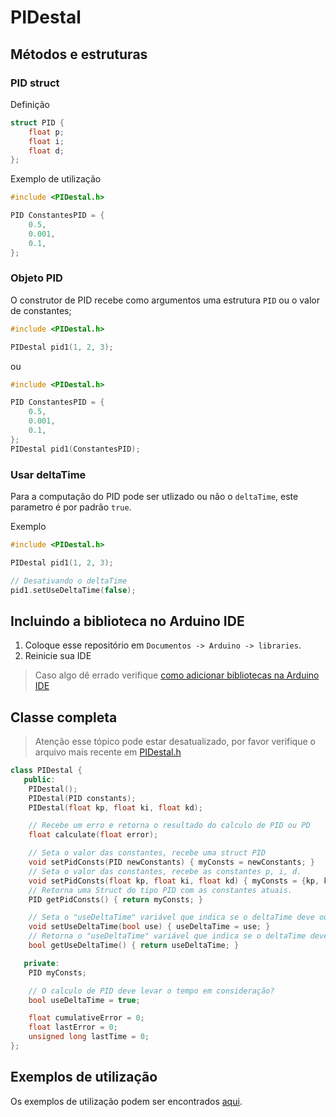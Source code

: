 <!--
 Copyright (c) 2023 Rafael Farias

 This software is released under the MIT License.
 https://opensource.org/licenses/MIT
-->

# PIDestal

## Métodos e estruturas

### PID struct

Definição

```cpp
struct PID {
    float p;
    float i;
    float d;
};
```

Exemplo de utilização

```cpp
#include <PIDestal.h>

PID ConstantesPID = {
    0.5,
    0.001,
    0.1,
};
```

### Objeto PID

O construtor de PID recebe como argumentos uma estrutura `PID` ou o valor de constantes;

```cpp
#include <PIDestal.h>

PIDestal pid1(1, 2, 3);
```

ou

```cpp
#include <PIDestal.h>

PID ConstantesPID = {
    0.5,
    0.001,
    0.1,
};
PIDestal pid1(ConstantesPID);
```

### Usar deltaTime

Para a computação do PID pode ser utlizado ou não o `deltaTime`, este parametro é por padrão `true`.

Exemplo

```cpp
#include <PIDestal.h>

PIDestal pid1(1, 2, 3);

// Desativando o deltaTime
pid1.setUseDeltaTime(false);
```

## Incluindo a biblioteca no Arduino IDE

1. Coloque esse repositório em `Documentos -> Arduino -> libraries`.
2. Reinicie sua IDE

> Caso algo dê errado verifique [como adicionar bibliotecas na Arduino IDE](https://support.arduino.cc/hc/en-us/articles/5145457742236-Add-libraries-to-Arduino-IDE)

## Classe completa

> Atenção esse tópico pode estar desatualizado, por favor verifique o arquivo mais recente em [PIDestal.h](https://github.com/HefestusTec/PIDestal/blob/main/src/PIDestal.h)

```cpp
class PIDestal {
   public:
    PIDestal();
    PIDestal(PID constants);
    PIDestal(float kp, float ki, float kd);

    // Recebe um erro e retorna o resultado do calculo de PID ou PD
    float calculate(float error);

    // Seta o valor das constantes, recebe uma struct PID
    void setPidConsts(PID newConstants) { myConsts = newConstants; }
    // Seta o valor das constantes, recebe as constantes p, i, d.
    void setPidConsts(float kp, float ki, float kd) { myConsts = {kp, ki, kd}; }
    // Retorna uma Struct do tipo PID com as constantes atuais.
    PID getPidConsts() { return myConsts; }

    // Seta o "useDeltaTime" variável que indica se o deltaTime deve ou não ser utilizado nas computações
    void setUseDeltaTime(bool use) { useDeltaTime = use; }
    // Retorna o "useDeltaTime" variável que indica se o deltaTime deve ou não ser utilizado nas computações
    bool getUseDeltaTime() { return useDeltaTime; }

   private:
    PID myConsts;

    // O calculo de PID deve levar o tempo em consideração?
    bool useDeltaTime = true;

    float cumulativeError = 0;
    float lastError = 0;
    unsigned long lastTime = 0;
};
```

## Exemplos de utilização

Os exemplos de utilização podem ser encontrados [aqui](https://github.com/HefestusTec/PIDestal/tree/main/examples).
